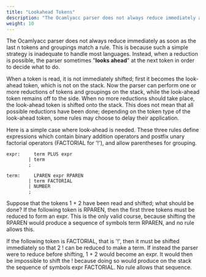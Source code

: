 ```yaml
---
title: "Lookahead Tokens"
description: "The Ocamlyacc parser does not always reduce immediately as soon as the last n tokens and groupings match a rule."
weight: 10
---
```


The Ocamlyacc parser does not always reduce immediately as soon as the last n tokens and groupings match a rule.
This is because such a simple strategy is inadequate to handle most languages. Instead, when a reduction is possible, the parser sometimes "**looks ahead**" at the next token in order to decide what to do.


When a token is read, it is not immediately shifted; first it becomes the look-ahead token, which is not on the stack. Now the parser can perform one or more reductions of tokens and groupings on the stack, while the look-ahead token remains off to the side. When no more reductions should take place, the look-ahead token is shifted onto the stack. This does not mean that all possible reductions have been done; depending on the token type of the look-ahead token, some rules may choose to delay their application.


Here is a simple case where look-ahead is needed. These three rules define expressions which contain binary addition operators and postfix unary factorial operators (FACTORIAL for '!'), and allow parentheses for grouping.

```
expr:     term PLUS expr
        | term
        ;

term:     LPAREN expr RPAREN
        | term FACTORIAL
        | NUMBER
        ;
```

Suppose that the tokens 1 + 2 have been read and shifted; what should be done? If the following token is RPAREN, then the first three tokens must be reduced to form an expr. This is the only valid course, because shifting the RPAREN would produce a sequence of symbols term RPAREN, and no rule allows this.


If the following token is FACTORIAL, that is '!', then it must be shifted immediately so that 2 ! can be reduced to make a term. If instead the parser were to reduce before shifting, 1 + 2 would become an expr. It would then be impossible to shift the ! because doing so would produce on the stack the sequence of symbols expr FACTORIAL. No rule allows that sequence.

